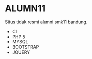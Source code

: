 # ALUMN<strong>11</strong>
Situs tidak resmi alumni smk11 bandung.
- CI
- PHP 5
- MYSQL
- BOOTSTRAP
- JQUERY
